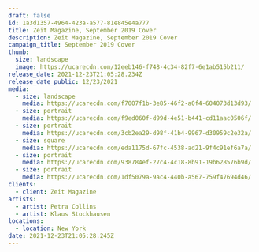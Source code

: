 ```yaml
---
draft: false
id: 1a3d1357-4964-423a-a577-81e845e4a777
title: Zeit Magazine, September 2019 Cover
description: Zeit Magazine, September 2019 Cover
campaign_title: September 2019 Cover
thumb:
  size: landscape
  image: https://ucarecdn.com/12eeb146-f748-4c34-82f7-6e1ab515b211/
release_date: 2021-12-23T21:05:28.234Z
release_date_public: 12/23/2021
media:
  - size: landscape
    media: https://ucarecdn.com/f7007f1b-3e85-46f2-a0f4-604073d13d93/
  - size: portrait
    media: https://ucarecdn.com/f9ed060f-d99d-4e51-b441-cd11aac0506f/
  - size: portrait
    media: https://ucarecdn.com/3cb2ea29-d98f-41b4-9967-d30959c2e32a/
  - size: square
    media: https://ucarecdn.com/eda1175d-67fc-4538-ad21-9f4c91ef6a7a/
  - size: portrait
    media: https://ucarecdn.com/938784ef-27c4-4c18-8b91-19b628576b9d/
  - size: portrait
    media: https://ucarecdn.com/1df5079a-9ac4-440b-a567-759f47694d46/
clients:
  - client: Zeit Magazine
artists:
  - artist: Petra Collins
  - artist: Klaus Stockhausen
locations:
  - location: New York
date: 2021-12-23T21:05:28.245Z
---
```

